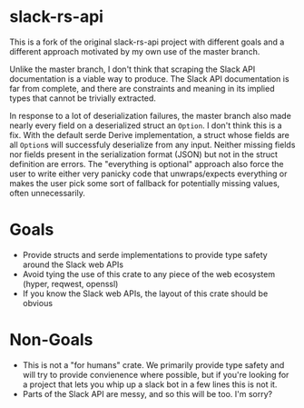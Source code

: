 # slack-rs-api

This is a fork of the original slack-rs-api project with different goals and a different approach motivated by my own use of the master branch.

Unlike the master branch, I don't think that scraping the Slack API documentation is a viable way to produce. The Slack API documentation is far from complete, and there are constraints and meaning in its implied types that cannot be trivially extracted.

In response to a lot of deserialization failures, the master branch also made nearly every field on a deserialized struct an `Option`. I don't think this is a fix. With the default serde Derive implementation, a struct whose fields are all `Option`s will successfuly deserialize from any input. Neither missing fields nor fields present in the serialization format (JSON) but not in the struct definition are errors. The "everything is optional" approach also force the user to write either very panicky code that unwraps/expects everything or makes the user pick some sort of fallback for potentially missing values, often unnecessarily.


# Goals
* Provide structs and serde implementations to provide type safety around the Slack web APIs
* Avoid tying the use of this crate to any piece of the web ecosystem (hyper, reqwest, openssl)
* If you know the Slack web APIs, the layout of this crate should be obvious

# Non-Goals
* This is not a "for humans" crate. We primarily provide type safety and will try to provide convienence where possible, but if you're looking for a project that lets you whip up a slack bot in a few lines this is not it.
* Parts of the Slack API are messy, and so this will be too. I'm sorry?

